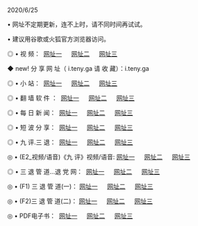 <p>2020/6/25
<p>• 网址不定期更新，连不上时，请不同时间再试试。
<p>• 建议用谷歌或火狐官方浏览器访问。
<p>◎ • 视 频： 
<a href="http://pan.hdfmradio.com/" target="_blank">网址一</a> 　 
<a href="http://pcn.hdfmradio.com/" target="_blank">网址二</a> 　 
<a href="http://ptn.hdfmradio.com/b.html" target="_blank">网址三</a>
<p>◆ new! 分 享 网 址（  i.teny.ga 请 收 藏）：i.teny.ga</p>

<p>◎ • 小 站：  
<a href="http://pan.hdfmradio.com/f.html" target="_blank">网址一</a> 　 
<a href="http://pcn.hdfmradio.com/h.html" target="_blank">网址二</a> 　 
<a href="http://ptn.hdfmradio.com/k/" target="_blank">网址三</a></p>
<p>◎ • 翻 墙 软 件 ：  
<a href="http://pan.hdfmradio.com/ff/" target="_blank">网址一</a> 　 
<a href="http://pcn.hdfmradio.com/s/read/a1_nd.html" target="_blank">网址二</a> 　 
<a href="http://ptn.hdfmradio.com/ff/index.html" target="_blank">网址三</a></p>
<p>◎ • 每 日 新 闻：  
<a href="http://pan.hdfmradio.com/day/" target="_blank">网址一</a> 　 
<a href="http://pcn.hdfmradio.com/day/" target="_blank">网址二</a> 　 
<a href="http://ptn.hdfmradio.com/day/index.html" target="_blank">网址三</a></p>
<p>◎ • 短 波 分 享：  
<a href="http://pan.hdfmradio.com/h/" target="_blank">网址一</a> 　 
<a href="http://ptn.hdfmradio.com/h/" target="_blank">网址二</a> 　 
<a href="http://pcn.hdfmradio.com/h/index.html" target="_blank">网址三</a></p>
<p>◎ • 九 评.三 退：  
<a href="http://pan.hdfmradio.com/t/" target="_blank">网址一</a> 　 
<a href="http://pcn.hdfmradio.com/v2/index.html" target="_blank">网址二</a> 　 
<a href="http://ptn.hdfmradio.com/tt/index.html" target="_blank">网址三</a> 　</p>
<p>◎ • (E2_视频/语音)《九 评》视频/语音: 
<a href="http://pcn.hdfmradio.com/7738.html" target="_blank">网址一</a> 　 
<a href="http://pan.hdfmradio.com/7614.html" target="_blank">网址二</a> 　 
<a href="http://ptn.hdfmradio.com/7633.html" target="_blank">网址三</a></p>
<p>◎ • 三 退 管 道...退 党 网：  
<a href="http://pan.hdfmradio.com/go/td1.html" target="_blank">网址一</a> 　 
<a href="http://pcn.hdfmradio.com/go/td2.html" target="_blank">网址二</a> 　 
<a href="http://ptn.hdfmradio.com/go/td3.html" target="_blank">网址三</a></p>
<p>◎ • (F1) 三 退 管 道(一)： 
<a href="http://pan.hdfmradio.com/dd/" target="_blank">网址一</a> 　 
<a href="http://pcn.hdfmradio.com/s/read/a1_tdx.html" target="_blank">网址二</a> 　 
<a href="http://ptn.hdfmradio.com/dd/" target="_blank">网址三</a></p>
<p>◎ • (F2)三 退 管 道(二)： 
<a href="http://pcn.hdfmradio.com/d/" target="_blank">网址一</a> 　 
<a href="http://pan.hdfmradio.com/d/index.html" target="_blank">网址二</a> 　 
<a href="http://ptn.hdfmradio.com/d/" target="_blank">网址三</a></p>
<p>◎ • PDF电子书：  
<a href="http://pan.hdfmradio.com/p/" target="_blank">网址一</a> 　 
<a href="http://pcn.hdfmradio.com/p/index.html" target="_blank">网址二</a> 　 
<a href="http://ptn.hdfmradio.com/p/" target="_blank">网址三</a></p>
